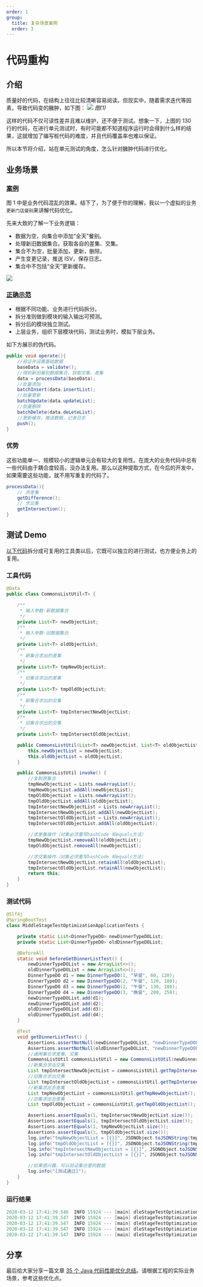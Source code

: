 ```yaml
---
order: 1
group:
  title: 复杂场景案例
  order: 3
---
```


# 代码重构

## 介绍

质量好的代码，在结构上往往比较清晰容易阅读。但现实中，随着需求迭代等因素，导致代码变的臃肿，如下图：
![](../assets/service.png)
_图(1)_

这样的代码不仅可读性差并且难以维护，还不便于测试。想象一下，上图的 130 行的代码，在进行单元测试时，有时可能都不知道程序运行时会得到什么样的结果，这就增加了编写桩代码的难度，并且代码覆盖率也难以保证。

所以本节将介绍，站在单元测试的角度，怎么针对臃肿代码进行优化。

## 业务场景

### [案例](https://github.com/xiyun-international/java-unit-docs/tree/master/source/middle-stage-test-optimization)

图 1 中是业务代码混乱的效果。结下了，为了便于你的理解，我以一个虚拟的业务`更新门店餐别`来讲解代码优化。

先来大致的了解一下业务逻辑：

- 数据为空，向集合中添加“全天”餐别。
- 处理新旧数据集合。获取各自的差集、交集。
- 集合不为空，批量添加，更新，删除。
- 产生变更记录，推送 ISV，保存日志。
- 集合中不包括“全天”更新缓存。

![](../assets/670f60a22e085246f3ea8aa8540820d.png)

### [正确示范](https://github.com/xiyun-international/java-unit-docs/blob/master/source/middle-stage-test-optimization/src/main/java/com/middle/stage/test/optimization/service/impl/ShopServiceImpl.java)

- 根据不同功能、业务进行代码拆分。
- 拆分准则做到模块的输入输出可预测。
- 拆分后的模块独立测试。
- 上层业务，组织下层模块代码，测试业务时，模拟下层业务。

如下方展示的伪代码。

```java
public void operate(){
	//验证并设置基础数据
	baseData = validate();
	//得到新旧餐别数据集合，获取交集、差集
	data = processData(baseData);
	//批量添加
	batchInsert(data.insertList);
	//批量更新
	batchUpdate(data.updateList);
	//批量删除
	batchDelete(data.deLeteList);
	//更新缓存，推送数据，记录日志
	push();
}
```

### 优势

这些功能单一、规模较小的逻辑单元会有较大的复用性。在庞大的业务代码中总有一些代码由于耦合度较高，没办法复用。那么以这种提取方式，在今后的开发中，如果需要这些功能，就不用写重复的代码了。

```java
processData(){
	// 求差集
	getDifference();
	// 求交集
	getIntersection();
}
```

## 测试 Demo

[以下代码](https://github.com/xiyun-international/java-unit-docs/blob/master/source/middle-stage-test-optimization/src/main/java/com/middle/stage/test/optimization/commons/CommonsListUtil.java)拆分成可复用的工具类以后，它既可以独立的进行测试，也方便业务上的复用。

### 工具代码

```java
@Data
public class CommonsListUtil<T> {

    /**
     * 输入参数-新数据集合
     */
    private List<T> newObjectList;
    /**
     * 输入参数-旧数据集合
     */
    private List<T> oldObjectList;
    /**
     * 新集合求出的差集
     */
    private List<T> tmpNewObjectList;
    /**
     * 旧集合求出的差集
     */
    private List<T> tmpOldObjectList;
    /**
     * 新集合求出的交集
     */
    private List<T> tmpIntersectNewObjectList;
    /**
     * 旧集合求出的交集
     */
    private List<T> tmpIntersectOldObjectList;

    public CommonsListUtil(List<T> newObjectList, List<T> oldObjectList) {
        this.newObjectList = newObjectList;
        this.oldObjectList = oldObjectList;
    }

    public CommonsListUtil invoke() {
        //复制原集合
        tmpNewObjectList = Lists.newArrayList();
        tmpNewObjectList.addAll(newObjectList);
        tmpOldObjectList = Lists.newArrayList();
        tmpOldObjectList.addAll(oldObjectList);
        tmpIntersectNewObjectList = Lists.newArrayList();
        tmpIntersectNewObjectList.addAll(newObjectList);
        tmpIntersectOldObjectList = Lists.newArrayList();
        tmpIntersectOldObjectList.addAll(oldObjectList);

        //求差集操作（对象必须重写hashCode 和equals方法）
        tmpNewObjectList.removeAll(oldObjectList);
        tmpOldObjectList.removeAll(newObjectList);

        //求交集操作（对象必须重写hashCode 和equals方法）
        tmpIntersectNewObjectList.retainAll(oldObjectList);
        tmpIntersectOldObjectList.retainAll(newObjectList);
        return this;
    }
}
```

### 测试代码

```java
@Slf4j
@SpringBootTest
class MiddleStageTestOptimizationApplicationTests {

    private static List<DinnerTypeDO> newDinnerTypeDOList;
    private static List<DinnerTypeDO> oldDinnerTypeDOList;

    @BeforeAll
    static void beforeGetDinnerListTest() {
        newDinnerTypeDOList = new ArrayList<>();
        oldDinnerTypeDOList = new ArrayList<>();
        DinnerTypeDO d1 = new DinnerTypeDO(1, "早餐", 60, 120);
        DinnerTypeDO d2 = new DinnerTypeDO(2, "午餐", 120, 180);
        DinnerTypeDO d3 = new DinnerTypeDO(2, "午餐", 130, 180);
        DinnerTypeDO d4 = new DinnerTypeDO(3, "晚餐", 200, 250);
        newDinnerTypeDOList.add(d1);
        newDinnerTypeDOList.add(d2);
        oldDinnerTypeDOList.add(d3);
        oldDinnerTypeDOList.add(d4);
    }

    @Test
    void getDinnerListTest() {
        Assertions.assertNotNull(newDinnerTypeDOList, "newDinnerTypeDOList can not be null!");
        Assertions.assertNotNull(oldDinnerTypeDOList, "newDinnerTypeDOList can not be null!");
        //通用集合求差集、交集
        CommonsListUtil commonsListUtil = new CommonsListUtil(newDinnerTypeDOList, oldDinnerTypeDOList).invoke();
        //新集合求出交集
        List tmpIntersectNewObjectList = commonsListUtil.getTmpIntersectNewObjectList();
        //旧集合求出交集
        List tmpIntersectOldObjectList = commonsListUtil.getTmpIntersectOldObjectList();
        //新集求出合差集
        List tmpNewObjectList = commonsListUtil.getTmpNewObjectList();
        //旧集求出合差集
        List tmpOldObjectList = commonsListUtil.getTmpOldObjectList();

        Assertions.assertEquals(1, tmpIntersectNewObjectList.size());
        Assertions.assertEquals(1, tmpIntersectOldObjectList.size());
        Assertions.assertEquals(1, tmpNewObjectList.size());
        Assertions.assertEquals(1, tmpOldObjectList.size());
        log.info("tmpNewObjectList = [{}]", JSONObject.toJSONString(tmpNewObjectList));
        log.info("tmpOldObjectList = [{}]", JSONObject.toJSONString(tmpOldObjectList));
        log.info("tmpIntersectNewObjectList = [{}]", JSONObject.toJSONString(tmpIntersectNewObjectList));
        log.info("tmpIntersectOldObjectList = [{}]", JSONObject.toJSONString(tmpIntersectOldObjectList));

        //如果感兴趣，可以验证集合里的数据
        log.info("[测试通过]");
    }
}
```

### 运行结果

```java
2020-03-12 17:41:39.546  INFO 15924 --- [main] dleStageTestOptimizationApplicationTests : tmpNewObjectList = [[{"defaultEndTime":120,"defaultStartTime":60,"dinnerTypeId":1,"dinnerTypeName":"早餐"}]]
2020-03-12 17:41:39.547  INFO 15924 --- [main] dleStageTestOptimizationApplicationTests : oldObjectList = [[{"defaultEndTime":250,"defaultStartTime":200,"dinnerTypeId":3,"dinnerTypeName":"晚餐"}]]
2020-03-12 17:41:39.547  INFO 15924 --- [main] dleStageTestOptimizationApplicationTests : tmpIntersectNewObjectList = [[{"defaultEndTime":180,"defaultStartTime":120,"dinnerTypeId":2,"dinnerTypeName":"午餐"}]]
2020-03-12 17:41:39.547  INFO 15924 --- [main] dleStageTestOptimizationApplicationTests : tmpIntersectOldObjectList = [[{"defaultEndTime":180,"defaultStartTime":130,"dinnerTypeId":2,"dinnerTypeName":"午餐"}]]
2020-03-12 17:41:39.547  INFO 15924 --- [main] dleStageTestOptimizationApplicationTests : [测试通过]

```

## 分享

最后给大家分享一篇文章 [35 个 Java 代码性能优化总结](https://wenku.baidu.com/view/d865624053d380eb6294dd88d0d233d4b14e3f30.html)。请根据工程的实际业务场景，参考这些优化点。
